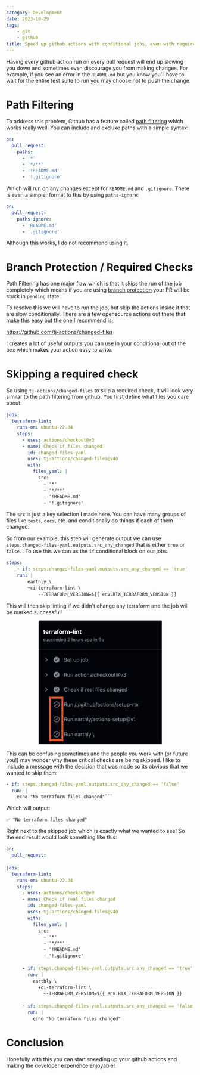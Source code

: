 ```yaml
---
category: Development
date: 2023-10-29
tags:
    - git
    - github
title: Speed up github actions with conditional jobs, even with required checks
---
```

Having every github action run on every pull request will end up slowing you
down and sometimes even discourage you from making changes.  For example, if you
see an error in the `README.md` but you know you'll have to wait for the entire
test suite to run you may choose not to push the change.

# Path Filtering
To address this problem, Github has a feature called [path filtering](https://docs.github.com/en/actions/using-workflows/workflow-syntax-for-github-actions#onpushpull_requestpull_request_targetpathspaths-ignore)
which works really well!  You can include and excluxe paths with a simple syntax:

```yaml
on:
  pull_request:
    paths:
      - '*'
      - '*/**'
      - '!README.md'
      - '!.gitignore'
```

Which will run on any changes except for `README.md` and `.gitignore`.  There is
even a simpler format to this by using `paths-ignore`:

```yaml
on:
  pull_request:
    paths-ignore:
      - 'README.md'
      - '.gitignore'
```

Although this works, I do not recommend using it.

# Branch Protection / Required Checks
Path Filtering has one major flaw which is that it skips the run of the job
completely which means if you are using [branch protection](https://docs.github.com/en/repositories/configuring-branches-and-merges-in-your-repository/managing-protected-branches/about-protected-branches)
your PR will be stuck in `pending` state.

To resolve this we will have to run the job, but skip the actions inside it that
are slow conditionally. There are a few opensource actions out there that make
this easy but the one I recommend is:

https://github.com/tj-actions/changed-files

I creates a lot of useful outputs you can use in your conditional out of the box
which makes your action easy to write.

# Skipping a required check
So using `tj-actions/changed-files` to skip a required check, it will look very
similar to the path filtering from github.  You first define what files you care
about:

```yaml
jobs:
  terraform-lint: 
    runs-on: ubuntu-22.04
    steps:
      - uses: actions/checkout@v3
      - name: Check if files changed
        id: changed-files-yaml
        uses: tj-actions/changed-files@v40
        with:
          files_yaml: |
            src:
              - '*'
              - '*/**'
              - '!README.md'
              - '!.gitignore'
```
The `src` is just a key selection I made here.  You can have many groups of
files like `tests`, `docs`, etc. and conditionally do things if each of them
changed.

So from our example, this step will generate output we can use `steps.changed-files-yaml.outputs.src_any_changed`
that is either `true` or `false.`. To use this we can us the `if` conditional
block on our jobs.

```yaml
steps:
    - if: steps.changed-files-yaml.outputs.src_any_changed == 'true'
    run: |
        earthly \
        +ci-terraform-lint \
            --TERRAFORM_VERSION=${{ env.RTX_TERRAFORM_VERSION }}
```

This will then skip linting if we didn't change any terraform and the job will
be marked successful!

<center>
<img src="/images/posts/github_skip_required_checks/skipped_checks.png" />
</center>

This can be confusing sometimes and the people you work with (or future you!)
may wonder why these critical checks are being skipped.   I like to include
a message with the decision that was made so its obvious that we wanted to skip
them:

```yaml
- if: steps.changed-files-yaml.outputs.src_any_changed == 'false'
  run: |
    echo "No terraform files changed"```

```

Which will output:

```
✅ "No terraform files changed"
```

Right next to the skipped job which is exactly what we wanted to see! So the end
result would look something like this:

```yaml
on:
  pull_request:
    
jobs:
  terraform-lint: 
    runs-on: ubuntu-22.04
    steps:
      - uses: actions/checkout@v3
      - name: Check if real files changed
        id: changed-files-yaml
        uses: tj-actions/changed-files@v40
        with:
          files_yaml: |
            src:
              - '*'
              - '*/**'
              - '!README.md'
              - '!.gitignore'

      - if: steps.changed-files-yaml.outputs.src_any_changed == 'true'
        run: |
          earthly \
            +ci-terraform-lint \
              --TERRAFORM_VERSION=${{ env.RTX_TERRAFORM_VERSION }}

      - if: steps.changed-files-yaml.outputs.src_any_changed == 'false'
        run: |
          echo "No terraform files changed"
```

# Conclusion
Hopefully with this you can start speeding up your github actions and making the
developer experience enjoyable!
